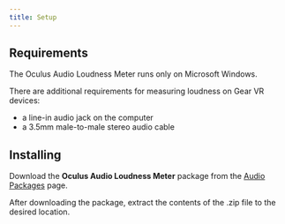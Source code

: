 ```yaml
---
title: Setup
---
```

## Requirements

The Oculus Audio Loudness Meter runs only on Microsoft Windows.

There are additional requirements for measuring loudness on Gear VR devices:

* a line-in audio jack on the computer
* a 3.5mm male-to-male stereo audio cable
## Installing

Download the **Oculus Audio Loudness Meter** package from the [ Audio Packages](/downloads/audio/) page. 

After downloading the package, extract the contents of the .zip file to the desired location.

